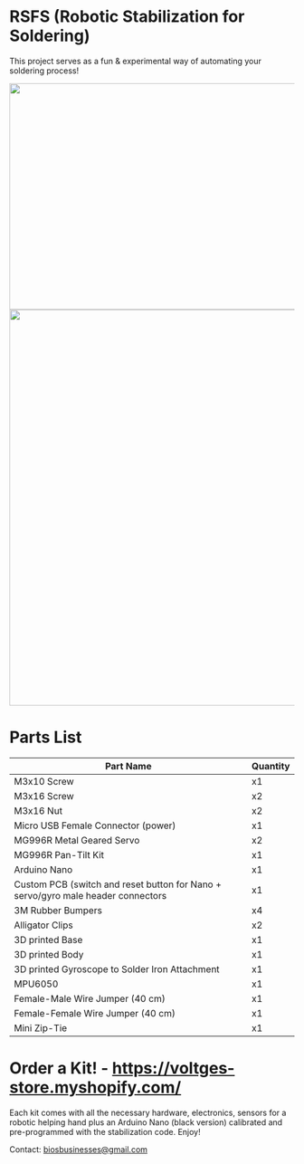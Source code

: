 # RSFS (Robotic Stabilization for Soldering)
This project serves as a fun & experimental way of automating your soldering process! 

<img src="https://media.giphy.com/media/MgcE5n2MDfwiI/giphy.gif" width="700" height="400">
<img src="https://user-images.githubusercontent.com/13397375/124623830-2f1b1580-de31-11eb-8401-58f8190e194b.png" width="550" height="700">

# Parts List
| Part Name  | Quantity |
| ------------- | ------------- |
| M3x10 Screw  | x1  |
| M3x16 Screw  | x2  |
| M3x16 Nut  | x2  |
| Micro USB Female Connector (power)  | x1  |
| MG996R Metal Geared Servo  | x2  |
| MG996R Pan-Tilt Kit | x1  |
| Arduino Nano | x1  |
| Custom PCB (switch and reset button for Nano + servo/gyro male header connectors | x1  |
| 3M Rubber Bumpers  | x4  |
| Alligator Clips  | x2  |
| 3D printed Base  | x1  |
| 3D printed Body  | x1  |
| 3D printed Gyroscope to Solder Iron Attachment  | x1  |
| MPU6050 | x1  |
| Female-Male Wire Jumper (40 cm)| x1  |
| Female-Female Wire Jumper (40 cm) | x1  |
| Mini Zip-Tie | x1  |

# Order a Kit! - https://voltges-store.myshopify.com/

Each kit comes with all the necessary hardware, electronics, sensors for a robotic helping hand plus an Arduino Nano (black version) calibrated and pre-programmed with the stabilization code. Enjoy!

Contact: biosbusinesses@gmail.com
